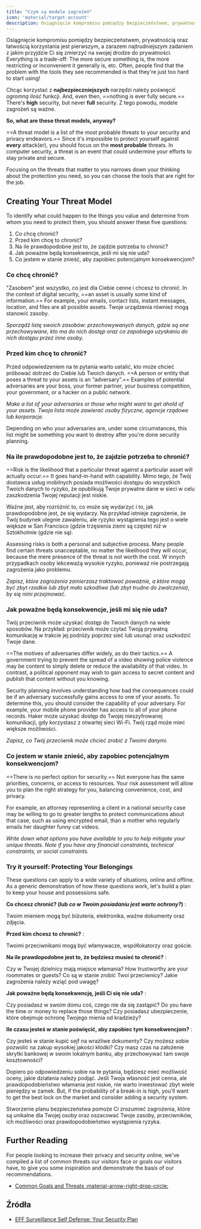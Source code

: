 ```yaml
---
title: "Czym są modele zagrożeń"
icon: 'material/target-account'
description: Osiągnięcie kompromisu pomiędzy bezpieczeństwem, prywatnością oraz łatwością korzystania jest pierwszym, a zarazem najtrudniejszym zadaniem z jakim przyjdzie Ci się zmierzyć na swojej drodze do prywatności.
---
```


Osiągnięcie kompromisu pomiędzy bezpieczeństwem, prywatnością oraz łatwością korzystania jest pierwszym, a zarazem najtrudniejszym zadaniem z jakim przyjdzie Ci się zmierzyć na swojej drodze do prywatności. Everything is a trade-off: The more secure something is, the more restricting or inconvenient it generally is, etc. Often, people find that the problem with the tools they see recommended is that they're just too hard to start using!

Chcąc korzystać z **najbezpieczniejszych** narzędzi należy poświęcić *ogromną ilość* funkcji. And, even then, ==nothing is ever fully secure.== There's **high** security, but never **full** security. Z tego powodu, modele zagrożeń są ważne.

**So, what are these threat models, anyway?**

==A threat model is a list of the most probable threats to your security and privacy endeavors.== Since it's impossible to protect yourself against **every** attack(er), you should focus on the **most probable** threats. In computer security, a threat is an event that could undermine your efforts to stay private and secure.

Focusing on the threats that matter to you narrows down your thinking about the protection you need, so you can choose the tools that are right for the job.

## Creating Your Threat Model

To identify what could happen to the things you value and determine from whom you need to protect them, you should answer these five questions:

1. Co chcę chronić?
2. Przed kim chcę to chronić?
3. Na ile prawdopodobne jest to, że zajdzie potrzeba to chronić?
4. Jak poważne będą konsekwencje, jeśli mi się nie uda?
5. Co jestem w stanie znieść, aby zapobiec potencjalnym konsekwencjom?

### Co chcę chronić?

"Zasobem" jest wszystko, co jest dla Ciebie cenne i chcesz to chronić. In the context of digital security, ==an asset is usually some kind of information.== For example, your emails, contact lists, instant messages, location, and files are all possible assets. Twoje urządzenia również mogą stanowić zasoby.

*Sporządź listę swoich zasobów: przechowywanych danych, gdzie są one przechowywane, kto ma do nich dostęp oraz co zapobiega uzyskaniu do nich dostępu przez inne osoby.*

### Przed kim chcę to chronić?

Przed odpowiedzeniem na te pytania warto ustalić, kto może chcieć próbować dotrzeć do Ciebie lub Twoich danych. ==A person or entity that poses a threat to your assets is an “adversary”.== Examples of potential adversaries are your boss, your former partner, your business competition, your government, or a hacker on a public network.

*Make a list of your adversaries or those who might want to get ahold of your assets. Twoja lista może zawierać osoby fizyczne, agencje rządowe lub korporacje.*

Depending on who your adversaries are, under some circumstances, this list might be something you want to destroy after you're done security planning.

### Na ile prawdopodobne jest to, że zajdzie potrzeba to chronić?

==Risk is the likelihood that a particular threat against a particular asset will actually occur.== It goes hand-in-hand with capability. Mimo tego, że Twój dostawca usług mobilnych posiada możliwości dostępu do wszystkich Twoich danych to ryzyko, że opublikują Twoje prywatne dane w sieci w celu zaszkodzenia Twojej reputacji jest niskie.

Ważne jest, aby rozróżnić to, co może się wydarzyć i to, jak prawdopodobne jest, że się wydarzy. Na przykład istnieje zagrożenie, że Twój budynek ulegnie zawaleniu, ale ryzyko wystąpienia tego jest o wiele większe w San Francisco (gdzie trzęsienia ziemi są częste) niż w Sztokholmie (gdzie nie są).

Assessing risks is both a personal and subjective process. Many people find certain threats unacceptable, no matter the likelihood they will occur, because the mere presence of the threat is not worth the cost. W innych przypadkach osoby lekceważą wysokie ryzyko, ponieważ nie postrzegają zagrożenia jako problemu.

*Zapisz, które zagrożenia zamierzasz traktować poważnie, a które mogą być zbyt rzadkie lub zbyt mało szkodliwe (lub zbyt trudne do zwalczenia), by się nimi przejmować.*

### Jak poważne będą konsekwencje, jeśli mi się nie uda?

Twój przeciwnik może uzyskać dostęp do Twoich danych na wiele sposobów. Na przykład: przeciwnik może czytać Twoją prywatną komunikację w trakcie jej podróży poprzez sieć lub usunąć oraz uszkodzić Twoje dane.

==The motives of adversaries differ widely, as do their tactics.== A government trying to prevent the spread of a video showing police violence may be content to simply delete or reduce the availability of that video. In contrast, a political opponent may wish to gain access to secret content and publish that content without you knowing.

Security planning involves understanding how bad the consequences could be if an adversary successfully gains access to one of your assets. To determine this, you should consider the capability of your adversary. For example, your mobile phone provider has access to all of your phone records. Haker może uzyskać dostęp do Twojej nieszyfrowanej komunikacji, gdy korzystasz z otwartej sieci Wi-Fi. Twój rząd może mieć większe możliwości.

*Zapisz, co Twój przeciwnik może chcieć zrobić z Twoimi danymi.*

### Co jestem w stanie znieść, aby zapobiec potencjalnym konsekwencjom?

==There is no perfect option for security.== Not everyone has the same priorities, concerns, or access to resources. Your risk assessment will allow you to plan the right strategy for you, balancing convenience, cost, and privacy.

For example, an attorney representing a client in a national security case may be willing to go to greater lengths to protect communications about that case, such as using encrypted email, than a mother who regularly emails her daughter funny cat videos.

*Write down what options you have available to you to help mitigate your unique threats. Note if you have any financial constraints, technical constraints, or social constraints.*

### Try it yourself: Protecting Your Belongings

These questions can apply to a wide variety of situations, online and offline. As a generic demonstration of how these questions work, let's build a plan to keep your house and possessions safe.

**Co chcesz chronić? (lub *co w Twoim posiadaniu jest warte ochrony?*)**
:

Twoim mieniem mogą być biżuteria, elektronika, ważne dokumenty oraz zdjęcia.

**Przed kim chcesz to chronić?**
:

Twoimi przeciwnikami mogą być włamywacze, współlokatorzy oraz goście.

**Na ile prawdopodobne jest to, że będziesz musieć to chronić?**
:

Czy w Twojej dzielnicy mają miejsce włamania? How trustworthy are your roommates or guests? Co są w stanie zrobić Twoi przeciwnicy? Jakie zagrożenia należy wziąć pod uwagę?

**Jak poważne będą konsekwencję, jeśli Ci się nie uda?**
:

Czy posiadasz w swoim domu coś, czego nie da się zastąpić? Do you have the time or money to replace those things? Czy posiadasz ubezpieczenie, które obejmuje ochronę Twojego mienia od kradzieży?

**Ile czasu jesteś w stanie poświęcić, aby zapobiec tym konsekwencjom?**
:

Czy jesteś w stanie kupić sejf na wrażliwe dokumenty? Czy możesz sobie pozwolić na zakup wysokiej jakości kłódki? Czy masz czas na założenie skrytki bankowej w swoim lokalnym banku, aby przechowywać tam swoje kosztowności?

Dopiero po odpowiedzeniu sobie na te pytania, będziesz mieć możliwość oceny, jakie działania należy podjąć. Jeśli Twoja własność jest cenna, ale prawdopodobieństwo włamania jest niskie, nie warto inwestować zbyt wiele pieniędzy w zamek. But, if the probability of a break-in is high, you'll want to get the best lock on the market and consider adding a security system.

Stworzenie planu bezpieczeństwa pomoże Ci zrozumieć zagrożenia, które są unikalne dla Twojej osoby oraz oszacować Twoje zasoby, przeciwników, ich możliwości oraz prawdopodobieństwo wystąpienia ryzyka.

## Further Reading

For people looking to increase their privacy and security online, we've compiled a list of common threats our visitors face or goals our visitors have, to give you some inspiration and demonstrate the basis of our recommendations.

- [Common Goals and Threats :material-arrow-right-drop-circle:](common-threats.md)

## Źródła

- [EFF Surveillance Self Defense: Your Security Plan](https://ssd.eff.org/en/module/your-security-plan)
